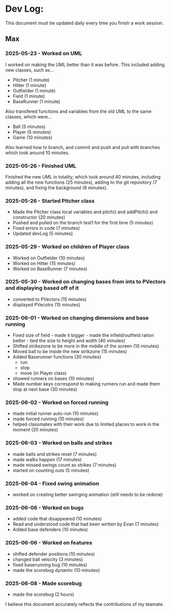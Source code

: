 # Dev Log:

This document must be updated daily every time you finish a work session.

## Max
### 2025-05-23 - Worked on UML
I worked on making the UML better than it was before. This included adding new classes, such as...
- Pitcher (1 minute)
- Hitter (1 minute)
- Outfielder (1 minute)
- Field (1 minute)
- BaseRunner (1 minute)

Also transfered functions and variables from the old UML to the same classes, which were...
- Ball (5 minutes)
- Player (5 minutes)
- Game (10 minutes)

Also learned how to branch, and commit and push and pull with branches which took around 10 minutes.

### 2025-05-26 - Finished UML
Finished the new UML in totality, which took around 40 minutes, including adding all the new functions (25 minutes), adding to the git repository (7 minutes), and fixing the background (8 minutes).

### 2025-05-26 - Started Pitcher class
- Made the Pitcher class local variables and pitch() and addPitch() and constructor (20 minutes)
- Pushed and pulled on the branch test1 for the first time (5 minutes)
- Fixed errors in code (7 minutes)
- Updated devLog (5 minutes)

### 2025-05-29 - Worked on children of Player class
- Worked on Outfielder (10 minutes)
- Worked on Hitter (15 minutes)
- Worked on BaseRunner (7 minutes)

### 2025-05-30 - Worked on changing bases from ints to PVectors and displaying based off of it
- converted to PVectors (15 minutes)
- displayed PVecotrs (15 minutes)

### 2025-06-01 - Worked on changing dimensions and base running
- Fixed size of field - made it bigger - made the infield/outfield ration better - tied the size to height and width (40 minutes)
- Shifted strikezone to be more in the middle of the screen (10 minutes)
- Moved ball to be inside the new strikzone (15 minutes)
- Added Baserunner functions (30 minutes)
  - run
  - stop
  - move (in Player class)
- showed runners on bases (10 minutes)
- Made number keys correspond to making runners run and made them stop at next base (30 minutes)

### 2025-06-02 - Worked on forced running
- made initial runner auto-run (10 minutes)
- made forced running (10 minutes)
- helped classmates with their work due to limited places to work in the moment (20 minutes)

### 2025-06-03 - Worked on balls and strikes
- made balls and strikes reset (7 minutes)
- made walks happen (17 minutes)
- made missed swings count as strikes (7 minutes)
- started on counting outs (5 minutes)

### 2025-06-04 - Fixed swing animation
- worked on creating better swinging animation (still needs to be redone)

### 2025-06-06 - Worked on bugs
- added code that disappeared (10 minutes)
- Read and understood code that had been wirtten by Evan (7 minutes)
- Added base defenders (10 minutes)

### 2025-06-06 - Worked on features
- shifted defender positions (10 minutes)
- changed ball velocity (3 minutes)
- fixed baserunning bug (10 minutes)
- made the scorebug dynamic (10 minutes)

### 2025-06-08 - Made scorebug
- made the scorebug (2 hours)

I believe this document accurately reflects the contributions of my teamate.
